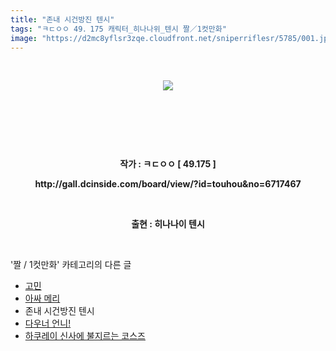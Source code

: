 ```yaml
---
title: "존내 시건방진 텐시"
tags: "ㅋㄷㅇㅇ 49．175 캐릭터_히나나위_텐시 짤／1컷만화"
image: "https://d2mc8yflsr3zqe.cloudfront.net/sniperriflesr/5785/001.jpg"
---
```

<div class="article">
<p style="text-align: center;"><b></b><br/></p>
<p style="text-align: center;"><img src="{{ site.imgserver2 }}/sniperriflesr/5785/001.jpg"/></p>
<p style="text-align: center;"><b><br/></b></p>
<p style="text-align: center;"><b><br/></b></p>
<p style="text-align: center;"><b><br/></b></p>
<p style="text-align: center;"><b>작가 : ㅋㄷㅇㅇ [ 49.175 ]</b></p>
<p style="text-align: center;"><b>http://gall.dcinside.com/board/view/?id=touhou&amp;no=6717467<br/></b></p>
<p style="text-align: center;"><b><br/></b></p>
<p style="text-align: center;"><b>출현 : 히나나이 텐시</b></p>
</div><br/>
<div class="another">
<p>'짤 / 1컷만화' 카테고리의 다른 글</p>
<ul>
<li><a href="/sniperriflesr_5788">고민</a></li>
<li><a href="/sniperriflesr_5787">아싸 메리</a></li>
<li>존내 시건방진 텐시</li>
<li><a href="/sniperriflesr_5783">다우너 언니!</a></li>
<li><a href="/sniperriflesr_5779">하쿠레이 신사에 불지르는 코스즈</a></li>
</ul>
</div><br/>
<div class="comment" id="commentListBlock_5785" style="display: none ">
</div><br/>
<br/>
<p id="refer"></p>
<br/>
